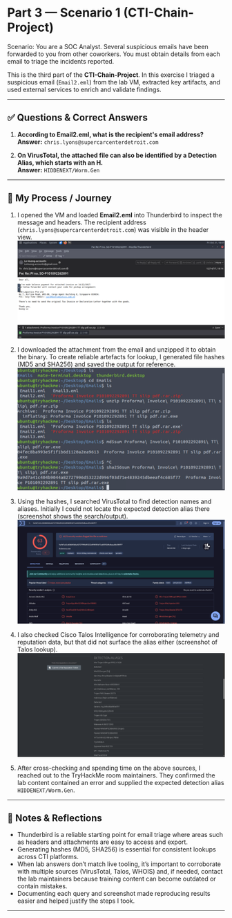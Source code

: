 # Part 3 — Scenario 1 (CTI-Chain-Project)

Scenario: You are a SOC Analyst. Several suspicious emails have been forwarded to you from other coworkers. You must obtain details from each email to triage the incidents reported. 

This is the third part of the **CTI-Chain-Project**. In this exercise I triaged a suspicious email (`Email2.eml`) from the lab VM, extracted key artifacts, and used external services to enrich and validate findings.

---

## ✅ Questions & Correct Answers

1. **According to Email2.eml, what is the recipient's email address?**  
   **Answer:** `chris.lyons@supercarcenterdetroit.com`

2. **On VirusTotal, the attached file can also be identified by a Detection Alias, which starts with an H.**  
   **Answer:** `HIDDENEXT/Worm.Gen`

---

## 🧭 My Process / Journey

1. I opened the VM and loaded **Email2.eml** into Thunderbird to inspect the message and headers. The recipient address (`chris.lyons@supercarcenterdetroit.com`) was visible in the header view.  
   ![Opened Email2 in Thunderbird](../screenshots/Scenario1.png)

2. I downloaded the attachment from the email and unzipped it to obtain the binary. To create reliable artefacts for lookup, I generated file hashes (MD5 and SHA256) and saved the output for reference.  
   ![Hashes for the attachment (md5 / sha256)](../screenshots/Scenario2.png)

3. Using the hashes, I searched VirusTotal to find detection names and aliases. Initially I could not locate the expected detection alias there (screenshot shows the search/output).  
   ![VirusTotal lookup attempt](../screenshots/Scenario4.png)

4. I also checked Cisco Talos Intelligence for corroborating telemetry and reputation data, but that did not surface the alias either (screenshot of Talos lookup).  
   ![Talos lookup attempt](../screenshots/Scenario3.png)

5. After cross-checking and spending time on the above sources, I reached out to the TryHackMe room maintainers. They confirmed the lab content contained an error and supplied the expected detection alias `HIDDENEXT/Worm.Gen`.

---

## 📝 Notes & Reflections

- Thunderbird is a reliable starting point for email triage where areas such as headers and attachments are easy to access and export.  
- Generating hashes (MD5, SHA256) is essential for consistent lookups across CTI platforms.  
- When lab answers don’t match live tooling, it’s important to corroborate with multiple sources (VirusTotal, Talos, WHOIS) and, if needed, contact the lab maintainers because training content can become outdated or contain mistakes.  
- Documenting each query and screenshot made reproducing results easier and helped justify the steps I took.

---

